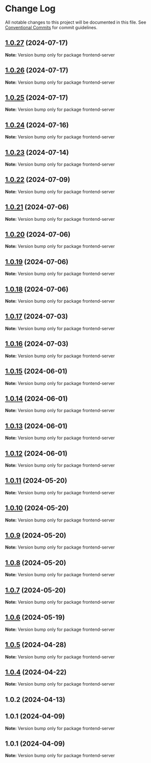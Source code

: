 # Change Log

All notable changes to this project will be documented in this file.
See [Conventional Commits](https://conventionalcommits.org) for commit guidelines.

## [1.0.27](https://github.com/Kallenju/notes/compare/frontend-server@1.0.26...frontend-server@1.0.27) (2024-07-17)

**Note:** Version bump only for package frontend-server

## [1.0.26](https://github.com/Kallenju/notes/compare/frontend-server@1.0.25...frontend-server@1.0.26) (2024-07-17)

**Note:** Version bump only for package frontend-server

## [1.0.25](https://github.com/Kallenju/notes/compare/frontend-server@1.0.24...frontend-server@1.0.25) (2024-07-17)

**Note:** Version bump only for package frontend-server

## [1.0.24](https://github.com/Kallenju/notes/compare/frontend-server@1.0.23...frontend-server@1.0.24) (2024-07-16)

**Note:** Version bump only for package frontend-server

## [1.0.23](https://github.com/Kallenju/notes/compare/frontend-server@1.0.22...frontend-server@1.0.23) (2024-07-14)

**Note:** Version bump only for package frontend-server

## [1.0.22](https://github.com/Kallenju/notes/compare/frontend-server@1.0.21...frontend-server@1.0.22) (2024-07-09)

**Note:** Version bump only for package frontend-server

## [1.0.21](https://github.com/Kallenju/notes/compare/frontend-server@1.0.20...frontend-server@1.0.21) (2024-07-06)

**Note:** Version bump only for package frontend-server

## [1.0.20](https://github.com/Kallenju/notes/compare/frontend-server@1.0.19...frontend-server@1.0.20) (2024-07-06)

**Note:** Version bump only for package frontend-server

## [1.0.19](https://github.com/Kallenju/notes/compare/frontend-server@1.0.18...frontend-server@1.0.19) (2024-07-06)

**Note:** Version bump only for package frontend-server

## [1.0.18](https://github.com/Kallenju/notes/compare/frontend-server@1.0.17...frontend-server@1.0.18) (2024-07-06)

**Note:** Version bump only for package frontend-server

## [1.0.17](https://github.com/Kallenju/notes/compare/frontend-server@1.0.16...frontend-server@1.0.17) (2024-07-03)

**Note:** Version bump only for package frontend-server

## [1.0.16](https://github.com/Kallenju/notes/compare/frontend-server@1.0.15...frontend-server@1.0.16) (2024-07-03)

**Note:** Version bump only for package frontend-server

## [1.0.15](https://github.com/Kallenju/notes/compare/frontend-server@1.0.14...frontend-server@1.0.15) (2024-06-01)

**Note:** Version bump only for package frontend-server

## [1.0.14](https://github.com/Kallenju/notes/compare/frontend-server@1.0.13...frontend-server@1.0.14) (2024-06-01)

**Note:** Version bump only for package frontend-server

## [1.0.13](https://github.com/Kallenju/notes/compare/frontend-server@1.0.12...frontend-server@1.0.13) (2024-06-01)

**Note:** Version bump only for package frontend-server

## [1.0.12](https://github.com/Kallenju/notes/compare/frontend-server@1.0.9...frontend-server@1.0.12) (2024-06-01)

**Note:** Version bump only for package frontend-server

## [1.0.11](https://github.com/Kallenju/notes/compare/frontend-server@1.0.9...frontend-server@1.0.11) (2024-05-20)

**Note:** Version bump only for package frontend-server

## [1.0.10](https://github.com/Kallenju/notes/compare/frontend-server@1.0.9...frontend-server@1.0.10) (2024-05-20)

**Note:** Version bump only for package frontend-server

## [1.0.9](https://github.com/Kallenju/notes/compare/frontend-server@1.0.8...frontend-server@1.0.9) (2024-05-20)

**Note:** Version bump only for package frontend-server

## [1.0.8](https://github.com/Kallenju/notes/compare/frontend-server@1.0.7...frontend-server@1.0.8) (2024-05-20)

**Note:** Version bump only for package frontend-server

## [1.0.7](https://github.com/Kallenju/notes/compare/frontend-server@1.0.6...frontend-server@1.0.7) (2024-05-20)

**Note:** Version bump only for package frontend-server

## [1.0.6](https://github.com/Kallenju/notes/compare/frontend-server@1.0.5...frontend-server@1.0.6) (2024-05-19)

**Note:** Version bump only for package frontend-server

## [1.0.5](https://github.com/Kallenju/notes/compare/frontend-server@1.0.4...frontend-server@1.0.5) (2024-04-28)

**Note:** Version bump only for package frontend-server

## [1.0.4](https://github.com/Kallenju/notes/compare/frontend-server@1.0.2...frontend-server@1.0.4) (2024-04-22)

**Note:** Version bump only for package frontend-server

## 1.0.2 (2024-04-13)

## 1.0.1 (2024-04-09)

**Note:** Version bump only for package frontend-server

## 1.0.1 (2024-04-09)

**Note:** Version bump only for package frontend-server
